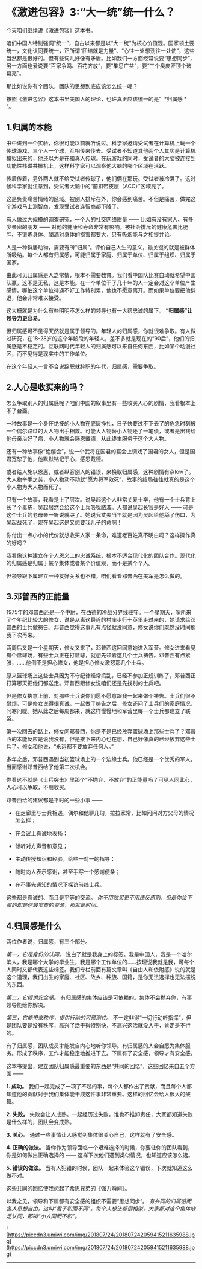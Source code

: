 # 《激进包容》3:“大一统”统一什么？

今天咱们继续讲《激进包容》这本书。

咱们中国人特别强调“统一”，自古以来都是以“大一统”为核心价值观。国家领土要统一，文化认同要统一，正所谓“团结就是力量”、“心往一处想劲往一处使”，这些当然都是很好的。但有些词儿好像有矛盾。比如我们一方面经常说要“思想同步”，另一方面也爱说要“百家争鸣、百花齐放”，要“集思广益”，要“三个臭皮匠顶个诸葛亮”。

那比如说你有个团队，团队的思想到底应该怎么统一呢？

按照《激进包容》这本书里美国人的理论，也许真正应该统一的是“  *归属感 * ”。

## 1.归属的本能

书中讲到一个实验，你很可能以前就听说过。科学家邀请受试者在计算机上玩一个传球游戏，三个人一个球，互相传来传去。受试者不知道其他两个人其实是计算机模拟出来的，他还以为是在和真人传球。在玩游戏的同时，受试者的大脑被连接到功能性核磁共振机上，这样科学家可以观察他大脑的哪个区域在活跃。

传着传着，另外两人就不给受试者传球了，他们俩在那玩。受试者被冷落了。这时候科学家就注意到，受试者大脑中的“前扣带皮层（ACC）”区域亮了。

这是负责痛苦情绪的区域。被别人排斥在外，你会感到痛苦。不但是痛苦，做完这个游戏马上测智商，发现受试者连智商都下降了。

有人做过大规模的调查研究，一个人的社交网络质量 —— 比如有没有家人、有多少亲密的朋友 —— 对他的健康和寿命非常有影响。被社会排斥的健康危害比肥胖、不锻炼身体、酗酒对身体的损害都要大，只有吸烟能与之相提并论。

人是一种群居动物，需要有所“归属”。评价自己人生的意义，最关键的就是被群体所吸纳。每个人都有归属感，可能归属于家庭、归属于单位、归属于组织、归属于国家。

由此可见归属感是人之常情，根本不需要教育。我们看中国队比赛自动就希望中国队赢，这不是无私，这是本能。在一个单位干了几十年的人一定会对这个单位产生感情。哪怕这个单位待遇不好工作特别累，他也不愿意离开。而如果单位要把他辞退，他会非常难以接受。

这大概就是为什么有些明明不怎么样的领导也有一大帮忠诚的属下。 **“归属感”让领导力更容易。**

但归属感可不见得天然就是属于领导的。年轻人的归属感，你就很难争取。有人做过研究，在18-28岁的这个年龄段的年轻人，差不多就是现在的“90后”，他们的归属感是不稳定的。互联网时代年轻人的归属感可以来自任何东西，比如某个动漫社区，而不见得是现实中的工作单位。

在这个年轻人一言不合说辞职就辞职的年代，归属感，需要争取。

## 2.人心是收买来的吗？

怎么争取别人的归属感呢？咱们中国的叙事里有一些收买人心的剧情，我看根本上不了台面。

一种故事是一个身怀绝技的小人物在底层挣扎，日子快要过不下去了的危急时刻被一个偶尔路过的大人物出手相救。可能大人物替小人物还了一笔债，或者是出钱给他母亲治好了病，小人物就会感恩戴德，从此终生服务于这个大人物。

还有一种故事像“绝缨会”，说一个武将在国君的宴会上调戏了国君的女人，但是国君宽恕了他，他默默铭记于心，感恩戴德。

或者给人施以恩惠，或者纵容别人的错误，来换取归属感，这种剧情有点low了。大人物举手之劳，小人物动不动就“愿为将军效死”，故事的结局往往就真的是这个小人物为大人物而死了。

只有一个故事，我看是上了层次。说吴起这个人非常关爱士卒，他有一个士兵背上长了个毒疮，吴起居然会给这个士兵吸吮脓液。人都说吴起长官是好人 —— 可是这个士兵的老母亲一听说就哭了。她说我丈夫当年就是因为吴起给他舔了伤口，为吴起战死了，现在吴起这是又想要我儿子的命啊！

你付出一点小小的代价就想收买人家一条命，难道老百姓真不明白吗？这样操作真的好吗？

我看像这种建立在个人恩义上的忠诚系统，根本不适合现代化的团队合作。现代化的归属感是归属于某个集体或者某个价值观，而不是某个个人。

但领导跟下属建立一种友好关系也不错，咱们看看邓普西在美军是怎么做的。

## 3.邓普西的正能量

1975年的邓普西还是一个中尉，在西德的冷战分界线驻守。一个星期天，哨所来了个年纪比较大的修女，说是从离这最近的村庄步行十英里走过来的，她请求给邓普西的士兵做祷告。邓普西觉得这事儿有点怪就没同意，修女说你们既然没时间那我下次再来。

两周后又是一个星期天，修女又来了，邓普西这回同意她进入军营。修女进来看见有个篮球场，有些士兵正在打篮球，就想先领着这几个士兵祷告。邓普西有点紧张，……他倒不是担心修女，他是担心修女激怒那几个士兵。

原来篮球场上这些士兵因为不守纪律经常捣乱，已经不参加正规训练了，邓普西正打算哪天把他们都送走。邓普西跟修女说咱们还是先找别的士兵吧。

但是修女执意上前，对那些士兵说你们愿不愿意跟我一起来做个祷告。士兵们很不耐烦，可是修女说得很真诚。一起做了祷告之后，修女还问了士兵们的家庭情况，问寒问暖。她从此之后每周都来，就这样慢慢地和军营里每一个士兵都建立了联系。

第一次回去的路上，修女问邓普西，你是不是已经放弃篮球场上那些士兵了？邓普西的本能反应是说我没有，但是接下来内心也在想，自己好像真的已经放弃这些士兵了。修女和他说，“永远都不要放弃任何人。”

多年之后，邓普西遇到当初篮球场上的一个边缘士兵。他已经是一个优秀的军人，当面感谢邓普西给了他第二次机会。

你看这不就是《士兵突击》里那个“不抛弃、不放弃”的正能量吗？可见人同此心，人心可以争取，不用收买。

邓普西给的建议都是平时的一些小事 ——

* 在走廊里与士兵相遇，偶尔和他聊几句，拉拉家常，比如问问对方父母的情况怎么样；

* 在会议上真诚地表扬；

* 倾听对方声音和意见；

* 主动传授知识和经验，给些一对一的指导；

* 随时向人表示感谢，甚至手写一个感谢便条；

* 在不事先通知的情况下探访前线士兵。

这些都是真诚的、而且是平等的交流。 *你不用收买更不用违反原则，但是你给下属的却是你最宝贵的资源，那就是时间。*

## 4.归属感是什么

两位作者说，归属感，有三个部分。

 *第一，它是身份的认同。* 说白了就是我身上的标签。我是中国人，我是一个哈尔滨人，我是哪个大学的毕业生，我是哪个工作单位的……按理说我就是我，可每个人同时又都代表这些标签。我们专栏前面有篇文章叫《自由人和依附感》说的就是这个道理，我们出生的家庭、社区、故乡、种族、国籍，是你无法选择也无法摆脱的东西。

 *第二，它提供安全感。* 有归属感的集体应该是可依赖的。集体不会抛弃你，有事领导能给你解决。

 *第三，它能带来秩序，提供行动的可预测性。* 不一定非得“一切行动听指挥”，但是团队要是没有秩序，高兴了活干得特别快，不高兴这活就没人干，肯定是不行的。

有了归属感，团队成员才能发自内心地听你领导。有归属感的人会自愿为集体服务。形成了秩序，工作才能稳定地推进下去。下属有了安全感，领导才有安全感。

这本书提出，建立团队归属感最重要的东西是“共同的回忆”，这些回忆来自五个方面 ——

 **1. 成功。** 我们一起完成了一项了不起的事，每个人都作出了贡献，而且每个人都知道他的贡献对于我们集体能干成这件事非常重要。这样的回忆会给人很大的鼓舞。

 **2. 失败。** 失败会让人成熟。一起经历过失败，谁也不推卸责任，大家都知道失败是什么样的，团队会变成熟。

 **3. 关心。** 通过一些事情让人感觉到集体很关心自己，这样就有了安全感。

 **4. 正确的做法。** 当你作为领导面临一个艰难选择的时候，你要让你的团队看到，你是如何做出正确选择的 —— 这样下次他们遇到类似情况，也知道应该怎么选。

 **5. 错误的做法。** 当有人犯错的时候，团队一起来体验这个错误，下次就知道这么做不对。

这些共同的回忆使我想起了希思兄弟的《强力瞬间》。

以我之见，领导和下属都有安全感的组织不需要“思想同步”。 *有共同的归属感而各人思想自由，这叫“君子和而不同”。每个人想法都很相似，大家都对这个集体缺乏认同，那叫“小人同而不和”。*

![https://piccdn3.umiwi.com/img/201807/24/201807242059415211635988.jpg](https://piccdn3.umiwi.com/img/201807/24/201807242059415211635988.jpg)

---
